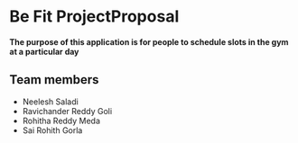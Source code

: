 # Be Fit ProjectProposal
#### The purpose of this application is for people to schedule slots in the gym at a particular day

## Team members
- Neelesh Saladi
- Ravichander Reddy Goli
- Rohitha Reddy Meda
- Sai Rohith Gorla
